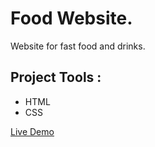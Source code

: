 # Food Website.
Website for fast food and drinks.
## Project Tools :
- HTML
- CSS

[Live Demo](https://amira-fathalla12.github.io/Fast-Food/)
